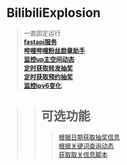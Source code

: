 # BilibiliExplosion
>一直固定运行
<br>[__fastapi服务__](fastapi接口/请求代理_ver_database_fastapi.py)
<br>[__哔哩哔哩粉丝勋章助手__](github/哔哩哔哩粉丝勋章助手/main.py)
<br>[__监控up主空间动态__](grpc获取动态/src/监控up动态/bili_dynamic_monitor.py)
<br>[__定时获取转发抽奖__](opus新版官方抽奖/转发抽奖/定时获取所有动态以及发布抽奖专栏.py)
<br>[__定时获取预约抽奖__](opus新版官方抽奖/预约抽奖/定时提交预约抽奖.py)
<br>[__监控ipv6变化__](K:/python测试专用/光猫测试/一键修改squidconfig.py)<br>

>># __可选功能__
> >>[根据日期获取抽奖信息](grpc获取动态\src\根据日期获取抽奖动态\getLotDynSortByDate.py)<br>
[根据关键词查询动态](grpc获取动态\src\获取特殊关键词动态\getKeyWordDynDetail.py)<br>
[获取取关信息脚本](取关脚本\获取取关列表.py)